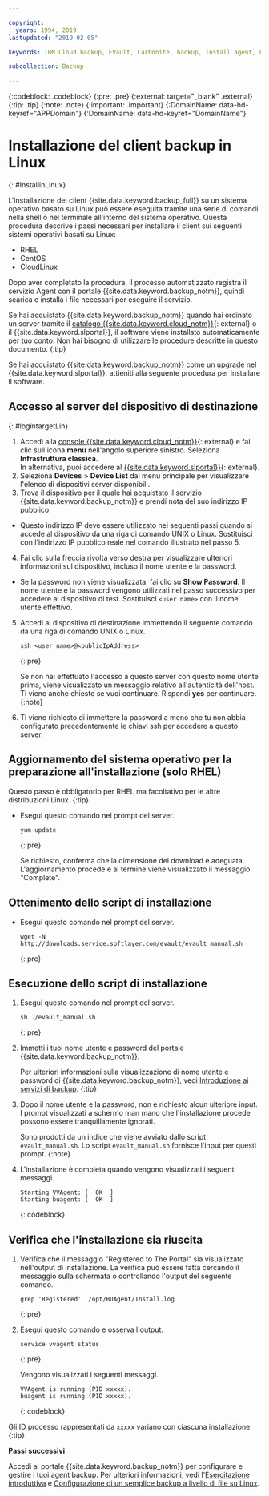 ```yaml
---

copyright:
  years: 1994, 2019
lastupdated: "2019-02-05"

keywords: IBM Cloud backup, EVault, Carbonite, backup, install agent, Linux

subcollection: Backup

---
```

{:codeblock: .codeblock}
{:pre: .pre}
{:external: target="_blank" .external}
{:tip: .tip}
{:note: .note}
{:important: .important}
{:DomainName: data-hd-keyref="APPDomain"}
{:DomainName: data-hd-keyref="DomainName"}

# Installazione del client backup in Linux
{: #InstallinLinux}

L'installazione del client {{site.data.keyword.backup_full}} su un sistema operativo basato su Linux può essere eseguita tramite una serie di comandi nella shell o nel terminale all'interno del sistema operativo. Questa procedura descrive i passi necessari per installare il client sui seguenti sistemi operativi basati su Linux:

- RHEL
- CentOS
- CloudLinux

Dopo aver completato la procedura, il processo automatizzato registra il servizio Agent con il portale {{site.data.keyword.backup_notm}}, quindi scarica e installa i file necessari per eseguire il servizio.

Se hai acquistato {{site.data.keyword.backup_notm}} quando hai ordinato un server tramite il [catalogo {{site.data.keyword.cloud_notm}}](https://{DomainName}/catalog){: external} o il {{site.data.keyword.slportal}}, il software viene installato automaticamente per tuo conto. Non hai bisogno di utilizzare le procedure descritte in questo documento.
{:tip}

Se hai acquistato {{site.data.keyword.backup_notm}} come un upgrade nel {{site.data.keyword.slportal}}, attieniti alla seguente procedura per installare il software.

## Accesso al server del dispositivo di destinazione
{: #logintargetLin}

1. Accedi alla [console {{site.data.keyword.cloud_notm}}](https://{DomainName}){: external} e fai clic sull'icona **menu** nell'angolo superiore sinistro. Seleziona **Infrastruttura classica**.<br/>
   In alternativa, puoi accedere al [{{site.data.keyword.slportal}}](https://control.softlayer.com/){: external}.
2. Seleziona **Devices** > **Device List** dal menu principale per visualizzare l'elenco di dispositivi server disponibili.
3. Trova il dispositivo per il quale hai acquistato il servizio {{site.data.keyword.backup_notm}} e prendi nota del suo indirizzo IP pubblico.
  - Questo indirizzo IP deve essere utilizzato nei seguenti passi quando si accede al dispositivo da una riga di comando UNIX o Linux. Sostituisci <publicIpAddress> con l'indirizzo IP pubblico reale nel comando illustrato nel passo 5.
4. Fai clic sulla freccia rivolta verso destra per visualizzare ulteriori informazioni sul dispositivo, incluso il nome utente e la password.
  - Se la password non viene visualizzata, fai clic su **Show Password**. Il nome utente e la password vengono utilizzati nel passo successivo per accedere al dispositivo di test. Sostituisci `<user name>` con il nome utente effettivo.
5. Accedi al dispositivo di destinazione immettendo il seguente comando da una riga di comando UNIX o Linux.
   ```
   ssh <user name>@<publicIpAddress>
   ```
   {: pre}

   Se non hai effettuato l'accesso a questo server con questo nome utente prima, viene visualizzato un messaggio relativo all'autenticità dell'host. Ti viene anche chiesto se vuoi continuare. Rispondi **yes** per continuare.
   {:note}

6. Ti viene richiesto di immettere la password a meno che tu non abbia configurato precedentemente le chiavi ssh per accedere a questo server.

## Aggiornamento del sistema operativo per la preparazione all'installazione (solo RHEL)

Questo passo è obbligatorio per RHEL ma facoltativo per le altre distribuzioni Linux.
{:tip}

- Esegui questo comando nel prompt del server.
  ```
  yum update
  ```
  {: pre}

  Se richiesto, conferma che la dimensione del download è adeguata. L'aggiornamento procede e al termine viene visualizzato il messaggio "Complete".

## Ottenimento dello script di installazione

- Esegui questo comando nel prompt del server.
  ```
  wget -N http://downloads.service.softlayer.com/evault/evault_manual.sh
  ```
  {: pre}

## Esecuzione dello script di installazione

1. Esegui questo comando nel prompt del server.
   ```
   sh ./evault_manual.sh
   ```
   {: pre}

2. Immetti i tuoi nome utente e password del portale {{site.data.keyword.backup_notm}}.

   Per ulteriori informazioni sulla visualizzazione di nome utente e password di {{site.data.keyword.backup_notm}}, vedi [Introduzione ai servizi di backup](/docs/infrastructure/Backup?topic=Backup-getting-started#getting-started).
   {:tip}

3. Dopo il nome utente e la password, non è richiesto alcun ulteriore input. I prompt visualizzati a schermo man mano che l'installazione procede possono essere tranquillamente ignorati.

   Sono prodotti da un indice che viene avviato dallo script `evault_manual.sh`. Lo script `evault_manual.sh` fornisce l'input per questi prompt.
   {:note}

4. L'installazione è completa quando vengono visualizzati i seguenti messaggi.

   ```
   Starting VVAgent: [  OK  ]
   Starting buagent: [  OK  ]
   ```
   {: codeblock}

## Verifica che l'installazione sia riuscita

1. Verifica che il messaggio "Registered to The Portal" sia visualizzato nell'output di installazione. La verifica può essere fatta cercando il messaggio sulla schermata o controllando l'output del seguente comando.
   ```
   grep 'Registered'  /opt/BUAgent/Install.log
   ```
   {: pre}

2. Esegui questo comando e osserva l'output.
   ```
   service vvagent status
   ```
   {: pre}

   Vengono visualizzati i seguenti messaggi.
   ```
   VVAgent is running (PID xxxxx).
   buagent is running (PID xxxxx).
   ```
   {: codeblock}

  Gli ID processo rappresentati da `xxxxx` variano con ciascuna installazione.
  {:tip}

**Passi successivi**

Accedi al portale {{site.data.keyword.backup_notm}} per configurare e gestire i tuoi agent backup. Per ulteriori informazioni, vedi l'[Esercitazione introduttiva](/docs/infrastructure/Backup?topic=Backup-getting-started#getting-started) e [Configurazione di un semplice backup a livello di file su Linux](/docs/infrastructure/Backup?topic=Backup-configureLinuxBackup).
